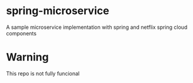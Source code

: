 # spring-microservice
A sample microservice implementation with spring and netflix spring cloud components


# Warning
This repo is not fully funcional
